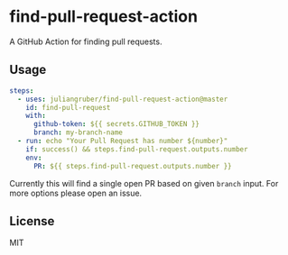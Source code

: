 # find-pull-request-action

A GitHub Action for finding pull requests.

## Usage

```yaml
steps:
  - uses: juliangruber/find-pull-request-action@master
    id: find-pull-request
    with:
      github-token: ${{ secrets.GITHUB_TOKEN }}
      branch: my-branch-name
  - run: echo "Your Pull Request has number ${number}"
    if: success() && steps.find-pull-request.outputs.number
    env:
      PR: ${{ steps.find-pull-request.outputs.number }}
```

Currently this will find a single open PR based on given `branch` input. For more options please open an issue.

## License

MIT
